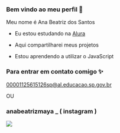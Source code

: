 ### Bem vindo ao meu perfil 🌙

Meu nome é Ana Beatriz dos Santos 

- Eu estou estudando na [Alura](https://www.alura.com.br/)

- Aqui compartilharei meus projetos

- Estou aprendendo a utilizar o JavaScript

### Para entrar em contato comigo ✨

00001125615126sp@al.educacao.sp.gov.br

OU

### anabeatrizmaya _ ( instagram )

![](https://media1.tenor.com/m/Xi8AFdU2VXIAAAAC/spiderman-superhero.gif)
